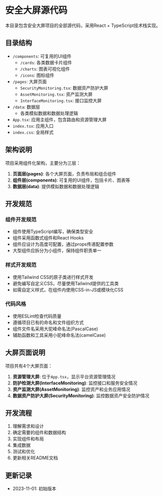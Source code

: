 # 安全大屏源代码

本目录包含安全大屏项目的全部源代码，采用React + TypeScript技术栈实现。

## 目录结构

- `/components`: 可复用的UI组件
  - `/cards`: 各类数据卡片组件
  - `/charts`: 图表可视化组件
  - `/icons`: 图标组件
- `/pages`: 大屏页面
  - `SecurityMonitoring.tsx`: 数据资产防护大屏
  - `AssetMonitoring.tsx`: 资产监测大屏
  - `InterfaceMonitoring.tsx`: 接口监控大屏
- `/data`: 数据层
  - 各类模拟数据和数据处理逻辑
- `App.tsx`: 应用主组件，包含路由和资源管理大屏
- `index.tsx`: 应用入口
- `index.css`: 全局样式

## 架构说明

项目采用组件化架构，主要分为三层：

1. **页面层(pages)**: 各个大屏页面，负责布局和组合组件
2. **组件层(components)**: 可复用的UI组件，包括卡片、图表等
3. **数据层(data)**: 提供模拟数据和数据处理逻辑

## 开发规范

### 组件开发规范

- 组件使用TypeScript编写，确保类型安全
- 组件采用函数式组件和React Hooks
- 组件应设计为高度可配置，通过props传递配置参数
- 大型组件应拆分为小组件，保持组件职责单一

### 样式开发规范

- 使用Tailwind CSS的原子类进行样式开发
- 避免编写自定义CSS，尽量使用Tailwind提供的工具类
- 如需自定义样式，在组件内使用CSS-in-JS或模块化CSS

### 代码风格

- 使用ESLint检查代码质量
- 遵循项目已有的命名和文件组织方式
- 组件文件名采用大驼峰命名法(PascalCase)
- 辅助函数和工具采用小驼峰命名法(camelCase)

## 大屏页面说明

项目共有4个大屏页面：

1. **资源管理大屏**: 位于`App.tsx`，显示平台资源管理情况
2. **防护检测大屏(InterfaceMonitoring)**: 监控接口和服务安全情况
3. **资产监测大屏(AssetMonitoring)**: 监控资产和业务应用情况
4. **数据资产防护大屏(SecurityMonitoring)**: 监控数据资产安全防护情况

## 开发流程

1. 理解需求和设计
2. 确定需要的组件和数据结构
3. 实现组件和布局
4. 集成数据
5. 测试和优化
6. 更新相关README文档

## 更新记录

- 2023-11-01: 初始版本 